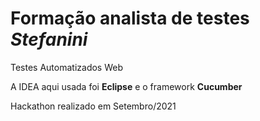 # Formação analista de testes _Stefanini_
 Testes Automatizados Web
 
 A IDEA aqui usada foi **Eclipse** e o framework **Cucumber**
 
 Hackathon realizado em Setembro/2021

